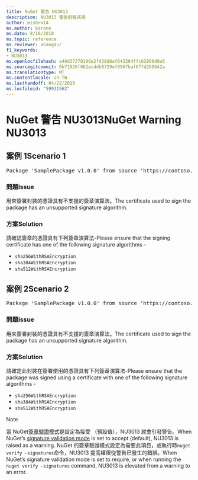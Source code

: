 ```yaml
---
title: NuGet 警告 NU3013
description: NU3013 警告的程式碼
author: mishra14
ms.author: karann
ms.date: 8/16/2018
ms.topic: reference
ms.reviewer: anangaur
f1_keywords:
- NU3013
ms.openlocfilehash: a48d37370196e2fd38d8af643304ffc63860d9a5
ms.sourcegitcommit: 6b71926f062ecddb8729ef8567baf67fd269642a
ms.translationtype: MT
ms.contentlocale: zh-TW
ms.lasthandoff: 04/22/2019
ms.locfileid: "59931562"
---
```

# <a name="nuget-warning-nu3013"></a><span data-ttu-id="86798-103">NuGet 警告 NU3013</span><span class="sxs-lookup"><span data-stu-id="86798-103">NuGet Warning NU3013</span></span>

## <a name="scenario-1"></a><span data-ttu-id="86798-104">案例 1</span><span class="sxs-lookup"><span data-stu-id="86798-104">Scenario 1</span></span>

<pre>Package 'SamplePackage v1.0.0' from source 'https://contoso.com/index.json': The signing certificate has an unsupported signature algorithm.</pre>

### <a name="issue"></a><span data-ttu-id="86798-105">問題</span><span class="sxs-lookup"><span data-stu-id="86798-105">Issue</span></span>

<span data-ttu-id="86798-106">用來簽署封裝的憑證具有不支援的簽章演算法。</span><span class="sxs-lookup"><span data-stu-id="86798-106">The certificate used to sign the package has an unsupported signature algorithm.</span></span>


### <a name="solution"></a><span data-ttu-id="86798-107">方案</span><span class="sxs-lookup"><span data-stu-id="86798-107">Solution</span></span>

<span data-ttu-id="86798-108">請確認簽章的憑證具有下列簽章演算法-</span><span class="sxs-lookup"><span data-stu-id="86798-108">Please ensure that the signing certificate has one of the following signature algorithms -</span></span> 
* `sha256WithRSAEncryption`
* `sha384WithRSAEncryption`
* `sha512WithRSAEncryption`



## <a name="scenario-2"></a><span data-ttu-id="86798-109">案例 2</span><span class="sxs-lookup"><span data-stu-id="86798-109">Scenario 2</span></span>

<pre>Package 'SamplePackage v1.0.0' from source 'https://contoso.com/index.json': The primary signature's certificate has an unsupported signature algorithm.</pre>

### <a name="issue"></a><span data-ttu-id="86798-110">問題</span><span class="sxs-lookup"><span data-stu-id="86798-110">Issue</span></span>

<span data-ttu-id="86798-111">用來簽署封裝的憑證具有不支援的簽章演算法。</span><span class="sxs-lookup"><span data-stu-id="86798-111">The certificate used to sign the package has an unsupported signature algorithm.</span></span>


### <a name="solution"></a><span data-ttu-id="86798-112">方案</span><span class="sxs-lookup"><span data-stu-id="86798-112">Solution</span></span>

<span data-ttu-id="86798-113">請確定此封裝在簽署使用的憑證具有下列簽章演算法-</span><span class="sxs-lookup"><span data-stu-id="86798-113">Please ensure that the package was signed using a certificate with one of the following signature algorithms -</span></span> 
* `sha256WithRSAEncryption`
* `sha384WithRSAEncryption`
* `sha512WithRSAEncryption`


> [!Note]
> <span data-ttu-id="86798-114">當 NuGet[簽章驗證模式](https://docs.microsoft.com/en-us/nuget/consume-packages/installing-signed-packages#configure-package-signature-requirements)是設定為接受 （預設值），NU3013 就會引發警告。</span><span class="sxs-lookup"><span data-stu-id="86798-114">When NuGet’s [signature validation mode](https://docs.microsoft.com/en-us/nuget/consume-packages/installing-signed-packages#configure-package-signature-requirements) is set to accept (default), NU3013 is raised as a warning.</span></span> <span data-ttu-id="86798-115">NuGet 的簽章驗證模式設定為需要此項目，或執行時`nuget verify -signatures`命令，NU3013 提高權限從警告已發生的錯誤。</span><span class="sxs-lookup"><span data-stu-id="86798-115">When NuGet’s signature validation mode is set to require, or when running the `nuget verify -signatures` command, NU3013 is elevated from a warning to an error.</span></span> 

